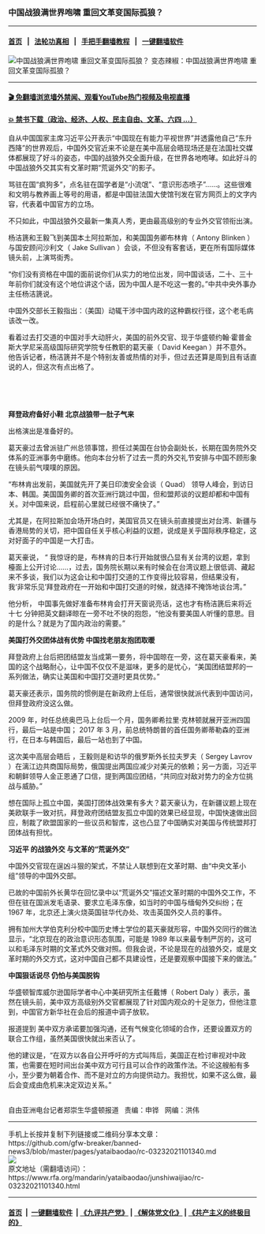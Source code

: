 ### 中国战狼满世界咆啸  重回文革变国际孤狼？
------------------------

#### [首页](https://github.com/gfw-breaker/banned-news3/blob/master/README.md) &nbsp;&nbsp;|&nbsp;&nbsp; [法轮功真相](https://github.com/begood0513/basic/blob/master/README.md)  &nbsp;&nbsp;|&nbsp;&nbsp; [手把手翻墙教程](https://github.com/gfw-breaker/guides/wiki)  &nbsp;&nbsp;|&nbsp;&nbsp; [一键翻墙软件](https://github.com/gfw-breaker/nogfw/blob/master/README.md)  



<div id="headerimg">
 <img alt="中国战狼满世界咆啸  重回文革变国际孤狼？" src="https://www.rfa.org/mandarin/yataibaodao/junshiwaijiao/rc-03232021101340.html/@@images/06092d9e-9b2b-44f8-93ae-97a59277b0f9.jpeg" title="中国战狼满世界咆啸  重回文革变国际孤狼？"/>
 <span class="lead_image_caption">
  变态辣椒：中国战狼满世界咆啸  重回文革变国际孤狼？
 </span>
 <!-- zoomattribute -->
</div>

<hr/>


#### [ 🎬  免翻墙浏览墙外禁闻、观看YouTube热门视频及电视直播](https://github.com/gfw-breaker/HelloWorld)

#### [ 💥  禁书下载（政治、经济、人权、民主自由、文革、六四 ...）](https://github.com/gfw-breaker/books/blob/master/README.md)

<div id="storytext">
 <p>
 </p>
 <p>
  自从中国国家主席习近平公开表示“中国现在有能力平视世界”并透露他自己“东升西降”的世界观后，中国外交官近来不论是在美中高层会晤现场还是在法国社交媒体都展现了好斗的姿态，中国的战狼外交全面升级，在世界各地咆哮。如此好斗的中国战狼外交其实有文革时期“荒诞外交”的影子。
  <span>
  </span>
 </p>
 <p>
  <span>
   骂驻在国“疯狗多”，点名驻在国学者是“小流氓”、“意识形态喷子”……。这些很难和文明与教养画上等号的用语，都是中国驻法国大使馆刊发在官方网页上的文字内容，代表着中国官方的立场。
  </span>
 </p>
 <p>
  <span>
   不只如此，中国战狼外交最新一集真人秀，更由最高级别的专业外交官领衔出演。
  </span>
 </p>
 <p>
  <span>
   杨洁篪和王毅飞到美国本土阿拉斯加，和美国国务卿布林肯（
  </span>
  <span>
   Antony Blinken
  </span>
  <span>
   ）与国安顾问沙利文（
  </span>
  <span>
   Jake Sullivan
  </span>
  <span>
   ）会谈，不但没有客套话，更在所有国际媒体镜头前，上演骂街秀。
  </span>
 </p>
 <p>
  <span>
   “你们没有资格在中国的面前说你们从实力的地位出发，同中国谈话，二十、三十
  </span>
  <span>
  </span>
  <span>
   年前你们就没有这个地位讲这个话，因为中国人是不吃这一套的。”中共中央外事办主任杨洁篪说。
  </span>
 </p>
 <p>
  <span>
   中国外交部长王毅指出：（美国）动辄干涉中国内政的这种霸权行径，这个老毛病该改一改。
  </span>
 </p>
 <p>
  <span>
   看着过去打交道的中国对手大动肝火，美国的前外交官、现于华盛顿约翰·霍普金斯大学尼采高级国际研究学院专任教职的葛天豪（
  </span>
  <span>
   David Keegan
  </span>
  <span>
   ）并不意外。他告诉记者，杨洁篪并不是个特别友善或热情的对手，但过去还算是周到且有话直说的人，但这次有点出格了。
  </span>
 </p>
 <p>
  <br/>
 </p>
 <p>
  <br/>
 </p>
 <p>
  <strong>
   <span>
    拜登政府备好小鞋
   </span>
  </strong>
  <strong>
   北京战狼带一肚子气来
  </strong>
 </p>
 <p>
  <span>
   出格演出是准备好的。
  </span>
 </p>
 <p>
  <span>
   葛天豪过去曾派驻广州总领事馆，担任过美国在台协会副处长，长期在国务院外交体系的亚洲事务中磨练。他向本台分析了过去一贯的外交礼节安排与中国不顾形象在镜头前气噗噗的原因。
  </span>
 </p>
 <p>
  <span>
   “布林肯出发前，美国就先开了美日印澳安全会谈（
  </span>
  <span>
   Quad）
  </span>
  <span>
   领导人峰会，到访日本、韩国。美国国务卿的首次亚洲行跳过中国，但和盟邦谈的议题却都和中国有关。对中国来说，启程前心里就已经很不痛快了。”
  </span>
 </p>
 <p>
  <span>
   尤其是，在阿拉斯加会场开场白时，美国官员又在镜头前直接提出对台湾、新疆与香港局势的关切，把中国自任关乎核心利益的议题，说成是关乎国际秩序稳定，这对好面子的中国是一大打击。
  </span>
 </p>
 <p>
  <span>
   葛天豪说，
  </span>
  <span>
   “
   <span>
    我惊讶的是，布林肯的日本行开始就很凸显有关台湾的议题，拿到檯面上公开讨论……，过去，国务院长期以来有时候会在台湾议题上很低调、藏起来不多谈，我们以为这会让和中国打交道的工作变得比较容易，但结果没有，我‘非常乐见’拜登政府在一开始和中国打交道的时候，就选择不掩饰地谈台湾。”
   </span>
  </span>
 </p>
 <p>
  <span>
   他分析，
  </span>
  <span>
   中国事先做好准备布林肯会打开天窗说亮话，这也才有杨洁篪后来将近十七
  </span>
  <span>
  </span>
  <span>
   分钟把英文翻译晾在一旁不吐不快的抱怨，“他没有要美国人听懂的意思。目的是什么？就是为了国内政治的需要。”
  </span>
 </p>
 <p>
  <strong>
   <span>
    美国打外交团体战有优势
   </span>
  </strong>
  <strong>
   <span>
   </span>
  </strong>
  <strong>
   <span>
    中国找老朋友抱团取暖
   </span>
  </strong>
 </p>
 <p>
  <span>
   拜登政府上台后把团结盟友当成第一要务，将中国晾在一旁，这在葛天豪看来，美国的这个战略耐心，让中国不仅仅不是滋味，更多的是忧心，“美国团结盟邦的一系列做法，确实让美国和中国打交道时更具优势。”
  </span>
 </p>
 <p>
  <span>
   葛天豪还表示，国务院的惯例是在新政府上任后，通常很快就派代表到中国访问，但拜登政府没这么做。
  </span>
 </p>
 <p>
  <span>
   2009
  </span>
  <span>
   年，时任总统奥巴马上台后一个月，国务卿希拉里·克林顿就展开亚洲四国行，最后一站是中国；
  </span>
  <span>
   2017
  </span>
  <span>
   年
  </span>
  <span>
   3
  </span>
  <span>
   月，前总统特朗普的首任国务卿蒂勒森的亚洲行，在日本与韩国后，最后一站也到了中国。
  </span>
 </p>
 <p>
  <span>
   <span>
    这次美中高层会晤后
   </span>
   ，王毅则是和访华的俄罗斯外长拉夫罗夫（
  </span>
  <span>
   Sergey Lavrov
  </span>
  <span>
   ）在漓江边共商国际局势，俄国提出两国应减少对美元的依赖；另一方面，习近平和朝鲜领导人金正恩通了口信，提到两国应团结，“共同应对敌对势力的全方位挑战与威胁。”
  </span>
 </p>
 <p>
  <span>
   想在国际上孤立中国，美国打团体战效果有多大？葛天豪认为，在新疆议题上现在美欧联手一致对抗，拜登政府团结盟友孤立中国的效果已经显现，中国快速做出回应，制裁了欧盟国家的一些议员和智库，这也凸显了中国确实对美国与传统盟邦打团体战有担忧。
  </span>
 </p>
 <p>
  <strong>
   <span>
    习近平
   </span>
  </strong>
  <strong>
   的战狼外交
  </strong>
  <strong>
   与文革的“荒诞外交”
  </strong>
 </p>
 <p>
  <span>
   中国外交官现在逞凶斗狠的架式，不禁让人联想到在文革时期、由“中央文革小组”领导的中国外交部。
  </span>
 </p>
 <p>
  <span>
   已故的中国前外长黄华在回忆录中以“荒诞外交”描述文革时期的中国外交工作，不但在驻在国派发毛语录、要求立毛泽东像，如当时的中国与缅甸外交纠纷；在
  </span>
  <span>
   1967
  </span>
  <span>
   年，北京还上演火烧英国驻华代办处、攻击英国外交人员的事件。
  </span>
 </p>
 <p>
  <span>
   拥有加州大学伯克利分校中国历史博士学位的葛天豪就形容，中国外交同行的做法显示，“北京现在的政治意识形态氛围，可能是
  </span>
  <span>
   1989
  </span>
  <span>
   年以来最专制严厉的，这可以和毛泽东时期的文革式外交做对照。但我会说，不论是现在的战狼外交，或是文革时期的外交方式，这对中国自己都不具建设性，还是要观察中国接下来的做法。”
  </span>
 </p>
 <p>
  <strong>
   <span>
    中国狠话说尽
   </span>
  </strong>
  <strong>
   仍怕与美国脱
  </strong>
  <strong>
   <span>
    ​​
   </span>
  </strong>
  <strong>
   <span>
    钩
   </span>
  </strong>
 </p>
 <p>
  <span>
   华盛顿智库威尔逊国际学者中心中美研究所主任戴博（
  </span>
  <span>
   Robert Daly
  </span>
  <span>
   ）表示，虽然在镜头前，美中双方高级别外交官都展现了针对国内观众的十足张力，但他注意到，中国官方新华社在会后的报道中调子放软。
  </span>
 </p>
 <p>
  <span>
   <span>
    报道提到
   </span>
   美中双方承诺要加强沟通，还有气候变化领域的合作，还要设置双方的联合工作组，虽然美国很快就出来否认了。
  </span>
 </p>
 <p>
  <span>
   他的建议是，“在双方以各自公开呼吁的方式叫阵后，美国正在检讨审视对中政策，也需要在短时间出台美中双方可行且可以合作的政策作法。不论这艘船有多小，至少要为朝着合作、而不是对立的方向提供动力。我担忧，如果不这么做，最后会变成由危机来决定双边关系。”
  </span>
 </p>
 <p>
  <br/>
  自由亚洲电台记者郑崇生华盛顿报道   责编：申铧   网编：洪伟
 </p>
</div>

<hr/>
手机上长按并复制下列链接或二维码分享本文章：<br/>
https://github.com/gfw-breaker/banned-news3/blob/master/pages/yataibaodao/rc-03232021101340.md <br/>
<a href='https://github.com/gfw-breaker/banned-news3/blob/master/pages/yataibaodao/rc-03232021101340.md'><img src='https://github.com/gfw-breaker/banned-news3/blob/master/pages/yataibaodao/rc-03232021101340.md.png'/></a> <br/>
原文地址（需翻墙访问）：https://www.rfa.org/mandarin/yataibaodao/junshiwaijiao/rc-03232021101340.html


------------------------
#### [首页](https://github.com/gfw-breaker/banned-news3/blob/master/README.md) &nbsp;|&nbsp; [一键翻墙软件](https://github.com/gfw-breaker/nogfw/blob/master/README.md) &nbsp;| [《九评共产党》](https://github.com/gfw-breaker/9ping.md/blob/master/README.md#九评之一评共产党是什么) | [《解体党文化》](https://github.com/gfw-breaker/jtdwh.md/blob/master/README.md) | [《共产主义的终极目的》](https://github.com/gfw-breaker/gczydzjmd.md/blob/master/README.md)


<img src='http://gfw-breaker.win/banned-news3/pages/yataibaodao/rc-03232021101340.md' width='0px' height='0px'/>